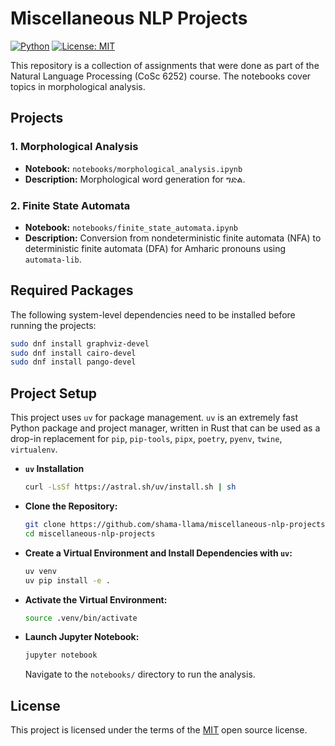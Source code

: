 # Miscellaneous NLP Projects

[![Python](https://img.shields.io/badge/Python-3.12+-3776AB?logo=python&logoColor=white)](https://docs.python.org/3.12/)
[![License: MIT](https://img.shields.io/badge/License-MIT-yellow.svg)](https://opensource.org/licenses/MIT)

This repository is a collection of assignments that were done as part of the Natural Language Processing (CoSc 6252) course. The notebooks cover topics in morphological analysis.

## Projects

### 1. Morphological Analysis

- **Notebook:** `notebooks/morphological_analysis.ipynb`
- **Description:** Morphological word generation for ግድል.

### 2. Finite State Automata

- **Notebook:** `notebooks/finite_state_automata.ipynb`
- **Description:** Conversion from nondeterministic finite automata (NFA) to deterministic finite automata (DFA) for Amharic pronouns using `automata-lib`.

## Required Packages

The following system-level dependencies need to be installed before running the projects:

```bash
sudo dnf install graphviz-devel
sudo dnf install cairo-devel
sudo dnf install pango-devel
```

## Project Setup

This project uses `uv` for package management. `uv` is an extremely fast Python package and project manager, written in Rust that can be used as a drop-in replacement for `pip`, `pip-tools`, `pipx`, `poetry`, `pyenv`, `twine`, `virtualenv`.

- **`uv` Installation**

    ```bash
    curl -LsSf https://astral.sh/uv/install.sh | sh
    ```

- **Clone the Repository:**

    ```bash
    git clone https://github.com/shama-llama/miscellaneous-nlp-projects.git
    cd miscellaneous-nlp-projects
    ```

- **Create a Virtual Environment and Install Dependencies with `uv`:**

    ```bash
    uv venv
    uv pip install -e .
    ```

- **Activate the Virtual Environment:**

    ```bash
    source .venv/bin/activate
    ```

- **Launch Jupyter Notebook:**

    ```bash
    jupyter notebook
    ```

    Navigate to the `notebooks/` directory to run the analysis.

## License

This project is licensed under the terms of the [MIT](LICENSE) open source license.
